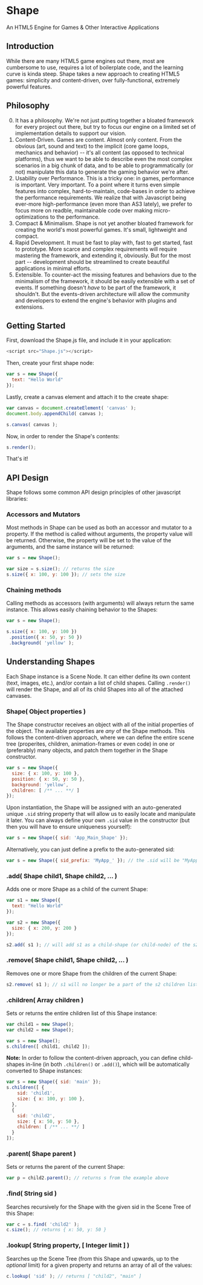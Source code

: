Shape
=====

An HTML5 Engine for Games &amp; Other Interactive Applications 

## Introduction
While there are many HTML5 game engines out there, most are cumbersome to use, requires a lot of boilerplate code, and the learning curve is kinda steep. Shape takes a new approach to creating HTML5 games: simplicity and content-driven, over fully-functional, extremely powerful features.

## Philosophy 
0. It has a philosophy. We're not just putting together a bloated framework for every project out there, but try to focus our engine on a limited set of implementation details to support our vision. 
1. Content-Driven. Games are content. Almost only content. From the obvious (art, sound and text) to the implicit (core game loops, mechanics and behavior) -- it's all content (as opposed to technical platforms), thus we want to be able to describe even the most complex scenarios in a big chunk of data, and to be able to programmatically (or not) manipulate this data to generate the gaming behavior we're after. 
2. Usability over Performance. This is a tricky one: in games, performance is important. Very important. To a point where it turns even simple features into complex, hard-to-maintain, code-bases in order to achieve the performance requirements. We realize that with Javascript being ever-more high-performance (even more than AS3 lately), we prefer to focus more on readble, maintainable code over making micro-optimizations to the performance. 
3. Compact & Minimalism. Shape is not yet another bloated framework for creating the world's most powerful games. It's small, lightweight and compact. 
5. Rapid Development. It must be fast to play with, fast to get started, fast to prototype. More scarce and complex requirements will require mastering the framework, and extending it, obviously. But for the most part -- development should be streamlined to create beautiful applications in minimal efforts.
6. Extensible. To counter-act the missing features and behaviors due to the minimalism of the framework, it should be easily extensible with a set of events. If something doesn't *have* to be part of the framework, it shouldn't. But the events-driven architecture will allow the community and developers to extend the engine's behavior with plugins and extensions. 
                                                                                                                                                                                        
## Getting Started

First, download the Shape.js file, and include it in your application:

```javascript
<script src="Shape.js"></script>
```

Then, create your first shape node:

```javascript
var s = new Shape({
  text: "Hello World"
});
```

Lastly, create a canvas element and attach it to the create shape:

```javascript
var canvas = document.createElement( 'canvas' );
document.body.appendChild( canvas );

s.canvas( canvas );
```

Now, in order to render the Shape's contents:

```javascript
s.render();
```

That's it! 

## API Design

Shape follows some common API design principles of other javascript libraries:

### Accessors and Mutators

Most methods in Shape can be used as both an accessor and mutator to a property. If the method is called without arguments, the property value will be returned. Otherwise, the property will be set to the value of the arguments, and the same instance will be returned:

```javascript
var s = new Shape();

var size = s.size(); // returns the size
s.size({ x: 100, y: 100 }); // sets the size
```

### Chaining methods

Calling methods as accessors (with arguments) will always return the same instance. This allows easily chaining behavior to the Shapes:

```javascript
var s = new Shape();

s.size({ x: 100, y: 100 })
 .position({ x: 50, y: 50 })
 .background( 'yellow' );
```

## Understanding Shapes

Each Shape instance is a Scene Node. It can either define its own content (text, images, etc.), and/or contain a list of child shapes. Calling `.render()` will render the Shape, and all of its child Shapes into all of the attached canvases. 

### Shape( Object properties )

The Shape constructor receives an object with all of the initial properties of the object. The available properties are *any* of the Shape methods. This follows the content-driven approach, where we can define the entire scene tree (properites, children, animation-frames or even code) in one or (preferably) many objects, and patch them together in the Shape constructor.

```javascript
var s = new Shape({
  size: { x: 100, y: 100 },
  position: { x: 50, y: 50 },
  background: 'yellow',
  children: [ /** ... **/ ]
});
```

Upon instantiation, the Shape will be assigned with an auto-generated unique `.sid` string property that will allow us to easily locate and manipulate it later. You can always define your own `.sid` value in the constructor (but then you will have to ensure uniqueness yourself):

```javascript
var s = new Shape({ sid: 'App_Main_Shape' });
```

Alternatively, you can just define a prefix to the auto-generated sid:

```javascript
var s = new Shape({ sid_prefix: 'MyApp_' }); // the .sid will be "MyApp_19" (or similar)
```

### .add( Shape child1, Shape child2, ... )

Adds one or more Shape as a child of the current Shape:

```javascript
var s1 = new Shape({
  text: "Hello World"
});

var s2 = new Shape({
  size: { x: 200, y: 200 }
});

s2.add( s1 ); // will add s1 as a child-shape (or child-node) of the s2 Shape.
```

### .remove( Shape child1, Shape child2, ... )

Removes one or more Shape from the children of the current Shape:

```javascript
s2.remove( s1 ); // s1 will no longer be a part of the s2 children list
```

### .children( Array children ) 

Sets or returns the entire children list of this Shape instance:

```javascript
var child1 = new Shape();
var child2 = new Shape();

var s = new Shape();
s.children([ child1, child2 ]); 
```

<b>Note:</b> In order to follow the content-driven approach, you can define child-shapes in-line (in both `.children()` or `.add()`), which will be automatically converted to Shape instances:

```javascript
var s = new Shape({ sid: 'main' });
s.children([ {
    sid: 'child1',
    size: { x: 100, y: 100 },
  }, 
  {
    sid: 'child2',
    size: { x: 50, y: 50 },
    children: [ /** ... **/ ]
  } 
]);
```

### .parent( Shape parent )

Sets or returns the parent of the current Shape:

```javascript
var p = child2.parent(); // returns s from the example above
```

### .find( String sid )

Searches recursively for the Shape with the given sid in the Scene Tree of this Shape:

```javascript
var c = s.find( 'child2' );
c.size(); // returns { x: 50, y: 50 }
```

### .lookup( String property, [ Integer limit ] )

Searches up the Scene Tree (from this Shape and upwards, up to the *optional* limit) for a given property and returns an array of all of the values:

```javascript
c.lookup( 'sid' ); // returns [ "child2", "main" ]
```

